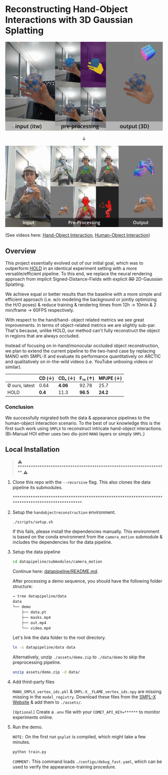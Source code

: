 # Reconstructing Hand-Object Interactions with 3D Gaussian Splatting

<div align="center">

![itw_showcase_old](assets/teaser_old.png)

$\downarrow$

![itw_showcase_new](assets/teaser_new.png)

</div>

(See videos here: [Hand-Object Interaction](./assets/hold_gs_overview.mp4), [Human-Object Interaction](./assets/human_gs_overview.mp4))

## Overview

This project essentially evolved out of our initial goal, which was to outperform [HOLD](https://arxiv.org/pdf/2311.18448) in an identical experiment setting with a more versatile/efficient pipeline. To this end, we replace the neural rendering approach from implicit Signed-Distance-Fields with explicit ~~3D~~ 2D-Gaussian Splatting.

We achieve equal or better results than the baseline with a more simple and efficient approach (i.e. w/o modeling the background or jointly optimizing the H/O poses) & reduce training & rendering times from 12h -> 10min & 2 min/frame -> 60FPS respectively.

With respect to the hand/hand- object related metrics we see great improvements. In terms of object-related metrics we are slightly sub-par. That's because, unlike HOLD, our method can't fully reconstruct the object in regions that are always occluded.

Instead of focusing on in-hand/monocular occluded object reconstruction, we plan to extend the current pipeline to the two-hand case by replacing MANO with SMPL-X and evaluate its performance quantitatively on ARCTIC and qualitatively on in-the-wild videos (i.e. YouTube unboxing videos or similar).

<div align="center">

|                | CD (↓)  | CDₕ (↓)  | F₁₀ (↑)  | MPJPE (↓) |
| -------------- | ------- | -------- | -------- | --------- |
| Ø ours, latest | 0.64    | **4.06** | 92.78    | 25.7      |
| HOLD           | **0.4** | 11.3     | **96.5** | **24.2**  |

</div>

### Conclusion

We successfully migrated both the data & appearance pipelines to the human-object interaction scenario. To the best of our knowledge this is the first such work using `SMPLX` to reconstruct intricate hand-object interactions. (Bi-Manual HOI either uses two dis-joint `MANO` layers or simply `SMPL`.)

## Local Installation

> ⚠️ ******************************************************************** ⚠️

1. Clone this repo with the `--recursive` flag. This also clones the data pipeline its submodules.

    ```bash
    *****************************************************************************************
    *******************************
    ```

2. Setup the `handobjectreconstruction` environment.

    ```bash
    ./scripts/setup.sh
    ```

    If this fails, please install the dependencies manually. This environment is based on the conda environment from the `camera_motion` submodule & includes the dependencies for the data pipeline.

3. Setup the data pipeline

    ```bash
    cd datapipeline/submodules/camera_motion
    ```

    Continue here: [datapipeline/README.md](./datapipeline/README.md#L52).

   After processing a demo sequence, you should have the following folder structure:

    ```bash
    → tree datapipeline/data
    data
    └── demo
        ├── data.pt
        ├── masks.mp4
        ├── out.mp4
        └── video.mp4
    ```

    Let's link the data folder to the root directory.

    ```bash
    ln -s datapipeline/data data
    ```

    Alternatively, unzip `./assets/demo.zip` to `./data/demo` to skip the preprocessing pipeline.

    ```bash
    unzip assets/demo.zip -d data/
    ```

4. Add third-party files

    `MANO_SMPLX_vertex_ids.pkl` & `SMPL-X__FLAME_vertex_ids.npy` are missing missing in the `model_registry`. Download these files from the [SMPL-X Website](https://smpl-x.is.tue.mpg.de) & add them to `./assets/`.

    `[Optional]` Create a `.env` file with your `COMET_API_KEY=******` to monitor experiments online.

5. Run the demo.

    `NOTE:` On the first run `gsplat` is compiled, which might take a few minutes.

    ```bash
    python train.py
    ```

    `COMMENT:` This command loads `./configs/debug_fast.yaml`, which can be used to verify the appearance-training procedure.
